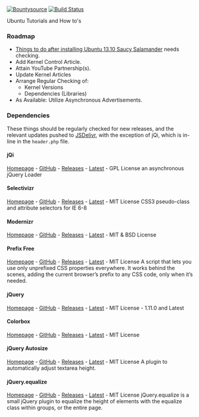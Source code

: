 [![Bountysource](https://www.bountysource.com/badge/tracker?tracker_id=371440)](https://www.bountysource.com/teams/eustasy/issues?tracker_ids=371440)
[![Build Status](https://travis-ci.org/eustasy/howtoubuntu.org.svg?branch=master)](https://travis-ci.org/eustasy/howtoubuntu.org)


Ubuntu Tutorials and How to's

### Roadmap
- [Things to do after installing Ubuntu 13.10 Saucy Salamander](http://b.howtoubuntu.org/things-to-do-after-installing-ubuntu-13-10-saucy-salamander) needs checking.
- Add Kernel Control Article.
- Attain YouTube Partnership(s).
- Update Kernel Articles
- Arrange Regular Checking of:
	- Kernel Versions
	- Dependencies (Libraries)
- As Available: Utilize Asynchronous Advertisements.

### Dependencies
These things should be regularly checked for new releases, and the relevant updates pushed to [JSDelivr](https://github.com/jsdelivr/jsdelivr), with the exception of jQi, which is in-line in the `header.php` file.

#### jQi
[Homepage](http://www.yterium.net/jQl-an-asynchronous-jQuery-Loader) - [GitHub](https://github.com/Cerdic/jQl) - [Releases](https://github.com/Cerdic/jQl/releases) - [Latest](https://github.com/Cerdic/jQl/blob/master/jQl.min.js) - GPL License
an asynchronous jQuery Loader

#### Selectivizr
[Homepage](http://selectivizr.com) - [GitHub](http://github.com/keithclark/selectivizr) - [Releases](http://github.com/keithclark/selectivizr/releases) - [Latest](http://cdn.jsdelivr.net/selectivizr/latest/selectivizr.min.js) - MIT License
CSS3 pseudo-class and attribute selectors for IE 6-8

#### Modernizr
[Homepage](http://modernizr.com/) - [GitHub](https://github.com/Modernizr/Modernizr) - [Releases](https://github.com/Modernizr/Modernizr/releases) - [Latest](http://cdn.jsdelivr.net/modernizr/latest/modernizr.min.js) - MIT & BSD License

#### Prefix Free
[Homepage](http://leaverou.github.io/prefixfree/) - [GitHub](https://github.com/LeaVerou/prefixfree) - [Releases](https://github.com/LeaVerou/prefixfree/releases) - [Latest](https://github.com/LeaVerou/prefixfree/blob/gh-pages/prefixfree.min.js) - MIT License
A script that lets you use only unprefixed CSS properties everywhere. It works behind the scenes, adding the current browser’s prefix to any CSS code, only when it’s needed.

#### jQuery
[Homepage](http://jquery.com/) - [GitHub](https://github.com/jquery/jquery) - [Releases](https://github.com/jquery/jquery/releases) - [Latest](http://cdn.jsdelivr.net/jquery/latest/jquery.min.js) - MIT License - 1.11.0 and Latest

#### Colorbox
[Homepage](http://www.jacklmoore.com/colorbox/) - [GitHub](https://github.com/jackmoore/colorbox) - [Releases](https://github.com/jackmoore/colorbox/releases) - [Latest](http://cdn.jsdelivr.net/colorbox/latest/jquery.colorbox-min.js) - MIT License

#### jQuery Autosize
[Homepage](http://www.jacklmoore.com/autosize/) - [GitHub](https://github.com/jackmoore/autosize) - [Releases](https://github.com/jackmoore/autosize/releases) - [Latest](http://cdn.jsdelivr.net/jquery.autosize/latest/jquery.autosize.min.js) - MIT License
A plugin to automatically adjust textarea height.

#### jQuery.equalize
[Homepage](http://labs.eustasy.org/jquery.equalize) - [GitHub](https://github.com/eustasy/jquery.equalize) - [Releases](https://github.com/eustasy/jquery.equalize/releases) - [Latest](http://cdn.jsdelivr.net/jquery.equalize/latest/jquery.equalize.min.js) - MIT License
jQuery.equalize is a small jQuery plugin to equalize the height of elements with the equalize class within groups, or the entire page.

